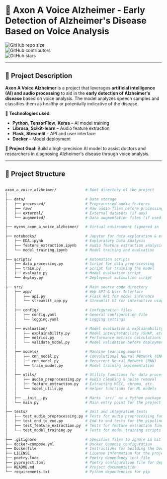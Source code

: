 # 🧠 Axon A Voice Alzheimer - Early Detection of Alzheimer's Disease Based on Voice Analysis  

![GitHub repo size](https://img.shields.io/github/repo-size/romanturowskidev/axon_a_voice_alzheimer)  
![GitHub contributors](https://img.shields.io/github/contributors/romanturowskidev/axon_a_voice_alzheimer)  
![GitHub stars](https://img.shields.io/github/stars/romanturowskidev/axon_a_voice_alzheimer?style=social)  

---

## 📌 Project Description  

**Axon A Voice Alzheimer** is a project that leverages **artificial intelligence (AI) and audio processing** to aid in the **early detection of Alzheimer's disease** based on voice analysis. The model analyzes speech samples and classifies them as healthy or potentially indicative of the disease.

🔹 **Technologies used**:
  
- **Python**, **TensorFlow**, **Keras** – AI model training  
- **Librosa**, **Scikit-learn** – Audio feature extraction  
- **Flask**, **Streamlit** – API and user interface  
- **Docker** – Model deployment  

🎯 **Project Goal**: Build a high-precision AI model to assist doctors and researchers in diagnosing Alzheimer's disease through voice analysis.

---

## 📁 Project Structure

```bash
  
axon_a_voice_alzheimer/             # Root directory of the project
│
├── data/                           # Data storage
│   ├── processed/                  # Preprocessed audio features
│   ├── raw/                        # Raw audio files before processing
│   ├── external/                   # External datasets (if any)
│   └── augmented/                  # Data augmentation files (if used)
│
├── myenv_axon_a_voice_alzheimer/   # Virtual environment (ignored in .gitignore)
│
├── notebooks/                      # Jupyter for data exploration & experiments
│   ├── EDA.ipynb                   # Exploratory Data Analysis
│   ├── feature_extraction.ipynb    # Audio feature extraction analysis
│   └── model_training.ipynb        # Model training and evaluation
│
├── scripts/                        # Automation scripts
│   ├── data_processing.py          # Script for data preprocessing
│   ├── train.py                    # Script for training the model
│   ├── evaluate.py                 # Model evaluation script
│   └── deploy.py                   # Deployment automation script
│
├── src/                            # Main source code directory
│   ├── app/                        # Web API & User Interface
│   │   ├── api.py                  # Flask API for model inference
│   │   └── streamlit_app.py        # Streamlit UI for interactive usage
│   │
│   ├── config/                     # Configuration files
│   │   ├── config.yaml             # General configuration file
│   │   └── logging.yaml            # Logging settings
│   │
│   ├── evaluation/                 # Model evaluation & explainability
│   │   ├── explainability.py       # Model interpretability (SHAP, etc.)
│   │   ├── metrics.py              # Performance metrics calculations
│   │   └── validate_model.py       # Model validation before deployment
│   │
│   ├── models/                     # Machine learning models
│   │   ├── cnn_model.py            # Convolutional Neural Network (CNN)
│   │   ├── rnn_model.py            # Recurrent Neural Network (RNN)
│   │   └── train_model.py          # Model training implementation
│   │
│   ├── utils/                      # Utility functions for data processing
│   │   ├── audio_preprocessing.py  # Audio cleaning & noise removal
│   │   ├── feature_extraction.py   # Extracting MFCC, chroma, etc.
│   │   └── model_utils.py          # Helper functions for ML models
│   │
│   ├── __init__.py                 # Marks `src/` as a Python package
│   └── main.py                     # Main entry point for the project
│
├── tests/                          # Unit and integration tests
│   ├── test_audio_preprocessing.py # Tests for audio preprocessing functions
│   ├── test_end_to_end.py          # End-to-end tests for the pipeline
│   ├── test_feature_extraction.py  # Tests for feature extraction functions
│   └── test_model_training.py      # Tests for model training scripts
│
├── .gitignore                      # Specifies files to ignore in Git control
├── docker-compose.yml              # Docker Compose configuration
├── Dockerfile                      # Instructions for building the Doc container
├── LICENSE                         # License information for the project
├── poetry.lock                     # Poetry dependency lock file
├── pyproject.toml                  # Poetry configuration file for dependencies
├── README.md                       # Project documentation
└── requirements.txt                # Python dependencies for pip
```
